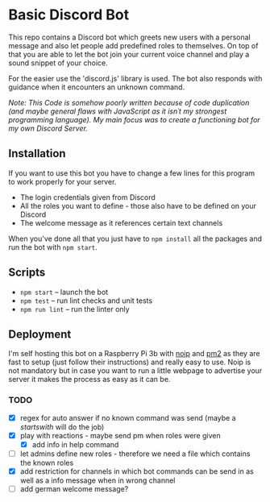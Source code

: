 # Basic Discord Bot

This repo contains a Discord bot which greets new users with a personal message and also let people add predefined roles to themselves. On top of that you are able to let the bot join your current voice channel and play a sound snippet of your choice.

For the easier use the 'discord.js' library is used. The bot also responds with guidance when it encounters an unknown command.

*Note: This Code is somehow poorly written because of code duplication (and maybe general flaws with JavaScript as it isn´t my strongest programming language). My main focus was to create a functioning bot for my own Discord Server.*

## Installation

If you want to use this bot you have to change a few lines for this program to work properly for your server.

- The login credentials given from Discord
- All the roles you want to define - those also have to be defined on your Discord
- The welcome message as it references certain text channels

When you've done all that you just have to ``npm install`` all the packages and run the bot with ``npm start``.

## Scripts

- ``npm start`` – launch the bot
- ``npm test`` – run lint checks and unit tests
- ``npm run lint`` – run the linter only

## Deployment

I'm self hosting this bot on a Raspberry Pi 3b with [noip](https://www.noip.com/) and [pm2](https://pm2.keymetrics.io/docs/usage/quick-start/) as they are fast to setup (just follow their instructions) and really easy to use. Noip is not mandatory but in case you want to run a little webpage to advertise your server it makes the process as easy as it can be.

### TODO

- [x] regex for auto answer if no known command was send (maybe a _startswith_ will do the job)
- [x] play with reactions - maybe send pm when roles were given
  - [x] add info in help command
- [ ] let admins define new roles - therefore we need a file which contains the known roles
- [x] add restriction for channels in which bot commands can be send in as well as a info message when in wrong channel
- [ ] add german welcome message?
